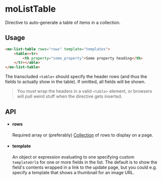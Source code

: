 # moListTable
Directive to auto-generate a table of items in a collection.

## Usage
```html
<mo-list-table rows="rows" template="templates">
    <table><tr>
        <th property="some_property">Some property heading</th>
    </tr></able>
</mo-list-table>
```

The transcluded `<table>` should specify the header rows (and thus the fields to
actually show in the table). If omitted, all fields will be shown.

> You _must_ wrap the headers in a valid `<table>` element, or browsers will
> pull weird stuff when the directive gets inserted.

## API

- #### rows ####

    Required array or (preferably) [Collection](../../classes/collection.md) of
    rows to display on a page.

- #### template ####

    An object or expression evaluating to one specifying custom `templateUrl`s
    for one or more fields in the list. The default is to show the field's
    contents wrapped in a link to the update page, but you could e.g. specify
    a template that shows a thumbnail for an image URL.

